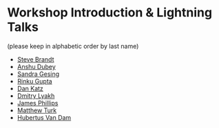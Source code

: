 Workshop Introduction & Lightning Talks
================
(please keep in alphabetic order by last name)

* [Steve Brandt](Brandt.pdf)
* [Anshu Dubey](Dubey.pdf)
* [Sandra Gesing](Gesing.pdf)
* [Rinku Gupta](Gupta.pdf)
* [Dan Katz](Katz.pdf)
* [Dmitry Lyakh](Lyakh.pdf)
* [James Phillips](Phillips.pdf)
* [Matthew Turk](Turk.pdf)
* [Hubertus Van Dam](VanDam.pdf)
